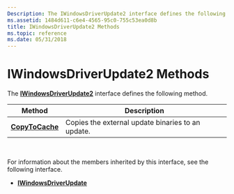 ```yaml
---
Description: The IWindowsDriverUpdate2 interface defines the following method.
ms.assetid: 1484d611-c6e4-4565-95c0-755c53ea0d8b
title: IWindowsDriverUpdate2 Methods
ms.topic: reference
ms.date: 05/31/2018
---
```


# IWindowsDriverUpdate2 Methods

The [**IWindowsDriverUpdate2**](/windows/desktop/api/Wuapi/nn-wuapi-iwindowsdriverupdate) interface defines the following method.



| Method                                                   | Description                                       |
|----------------------------------------------------------|---------------------------------------------------|
| [**CopyToCache**](/windows/desktop/api/Wuapi/nf-wuapi-iwindowsdriverupdate2-copytocache) | Copies the external update binaries to an update. |



 

For information about the members inherited by this interface, see the following interface.

-   [**IWindowsDriverUpdate**](/windows/desktop/api/Wuapi/nn-wuapi-iwindowsdriverupdate)

 

 



